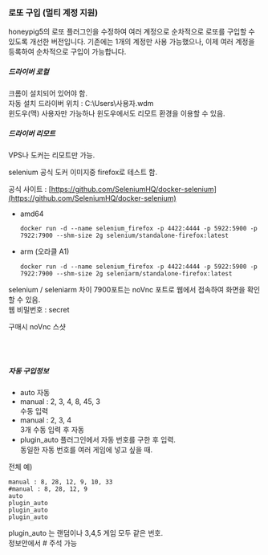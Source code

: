 ### 로또 구입 (멀티 계정 지원)

honeypig5의 로또 플러그인을 수정하여 여러 계정으로 순차적으로 로또를 구입할 수 있도록 개선한 버전입니다.
기존에는 1개의 계정만 사용 가능했으나, 이제 여러 계정을 등록하여 순차적으로 구입이 가능합니다.

##### 드라이버 로컬
크롬이 설치되어 있어야 함.  
자동 설치 드라이버 위치 : C:\Users\사용자\.wdm  
윈도우(맥) 사용자만 가능하나 윈도우에서도 리모트 환경을 이용할 수 있음.


##### 드라이버 리모트

VPS나 도커는 리모트만 가능.

selenium 공식 도커 이미지중 firefox로 테스트 함.

공식 사이트 : [https://github.com/SeleniumHQ/docker-selenium](https://github.com/SeleniumHQ/docker-selenium)
- amd64  
    ```
    docker run -d --name selenium_firefox -p 4422:4444 -p 5922:5900 -p 7922:7900 --shm-size 2g selenium/standalone-firefox:latest
    ```


- arm (오라클 A1)  
    ```
    docker run -d --name selenium_firefox -p 4422:4444 -p 5922:5900 -p 7922:7900 --shm-size 2g seleniarm/standalone-firefox:latest 
    ```

selenium / seleniarm 차이
7900포트는 noVnc 포트로 웹에서 접속하여 화면을 확인 할 수 있음.  
웹 비밀번호 : secret



구매시 noVnc 스샷


<br><br>

##### 자동 구입정보

  - auto
    자동
  - manual : 2, 3, 4, 8, 45, 3  
    수동 입력
  - manual : 2, 3, 4  
    3개 수동 입력 후 자동
  - plugin_auto
    플러그인에서 자동 번호를 구한 후 입력.   
    동일한 자동 번호를 여러 게임에 넣고 싶을 때.


  전체 예)
  ```
  manual : 8, 28, 12, 9, 10, 33
  #manual : 8, 28, 12, 9
  auto
  plugin_auto
  plugin_auto
  plugin_auto
  ```
  
  plugin_auto 는 랜덤이나 3,4,5 게임 모두 같은 번호.  
  정보안에서 # 주석 가능